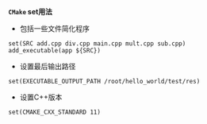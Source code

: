 **`CMake` set用法**

- 包括一些文件简化程序

```
set(SRC add.cpp div.cpp main.cpp mult.cpp sub.cpp)
add_executable(app ${SRC})
```

- 设置最后输出路径

```
set(EXECUTABLE_OUTPUT_PATH /root/hello_world/test/res)
```

- 设置C++版本

```
set(CMAKE_CXX_STANDARD 11)
```

